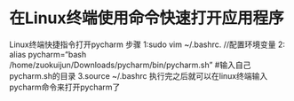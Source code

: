 #  在Linux终端使用命令快速打开应用程序

Linux终端快捷指令打开pycharm
步骤
1:sudo  vim ~/.bashrc.        //配置环境变量
2: alias pycharm=“bash /home/zuokuijun/Downloads/pycharm/bin/pycharm.sh” #输入自己pycharm.sh的目录
3.source ~/.bashrc
执行完之后就可以在linux终端输入pycharm命令来打开pycharm了




